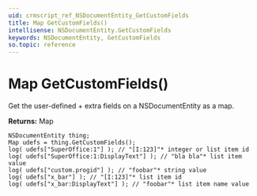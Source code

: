 ```yaml
---
uid: crmscript_ref_NSDocumentEntity_GetCustomFields
title: Map GetCustomFields()
intellisense: NSDocumentEntity.GetCustomFields
keywords: NSDocumentEntity, GetCustomFields
so.topic: reference
---
```


# Map GetCustomFields()

Get the user-defined + extra fields on a NSDocumentEntity as a map.

**Returns:** Map

```crmscript
NSDocumentEntity thing;
Map udefs = thing.GetCustomFields();
log( udefs["SuperOffice:1"] ); // "[I:123]"* integer or list item id
log( udefs["SuperOffice:1:DisplayText"] ); // "bla bla"* list item value
log( udefs["custom.progid"] ); // "foobar"* string value
log( udefs["x_bar"] ); // "[I:123]"* list item id
log( udefs["x_bar:DisplayText"] ); // "foobar"* list item name value
```

